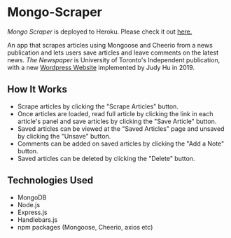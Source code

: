 # Mongo-Scraper
*Mongo Scraper* is deployed to Heroku. Please check it out [here.](https://mongo-scraper11.herokuapp.com/)

An app that scrapes articles using Mongoose and Cheerio from a news publication and lets users save articles and leave comments on the latest news. *The Newspaper* is University of Toronto's Independent publication, with a new [Wordpress Website](https://thenewspaper.ca/) implemented by Judy Hu in 2019. 

## How It Works
- Scrape articles by clicking the "Scrape Articles" button.
- Once articles are loaded, read full article by clicking the link in each article's panel and save articles by clicking the "Save Article" button.
- Saved articles can be viewed at the "Saved Articles" page and unsaved by clicking the "Unsave" button. 
- Comments can be added on saved articles by clicking the "Add a Note" button.
- Saved articles can be deleted by clicking the "Delete" button.

## Technologies Used
- MongoDB
- Node.js
- Express.js
- Handlebars.js
- npm packages (Mongoose, Cheerio, axios etc)
  
